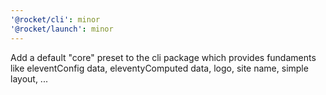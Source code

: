```yaml
---
'@rocket/cli': minor
'@rocket/launch': minor
---
```


Add a default "core" preset to the cli package which provides fundaments like eleventConfig data, eleventyComputed data, logo, site name, simple layout, ...
